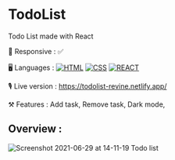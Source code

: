 # TodoList

Todo List made with React

📱 Responsive : ✅

🖥 Languages : 
[![HTML](https://user-images.githubusercontent.com/59733143/123686859-8b3dd280-d850-11eb-94e7-eb44c8179dcc.png)](https://developer.mozilla.org/en-US/docs/Glossary/HTML5)
[![CSS](https://user-images.githubusercontent.com/59733143/123686862-8bd66900-d850-11eb-97c5-1cb2889aaf39.png)](https://developer.mozilla.org/en-US/docs/Glossary/CSS)
[![REACT](https://user-images.githubusercontent.com/59733143/123792579-0fd83180-d8e1-11eb-992e-529cacb03bf0.png)](https://fr.reactjs.org/)

🎙 Live version : https://todolist-revine.netlify.app/

⚒ Features : Add task, Remove task, Dark mode, 

## Overview :

![Screenshot 2021-06-29 at 14-11-19 Todo list](https://user-images.githubusercontent.com/59733143/123795108-eec51000-d8e3-11eb-8820-8a23e197fba6.png)
